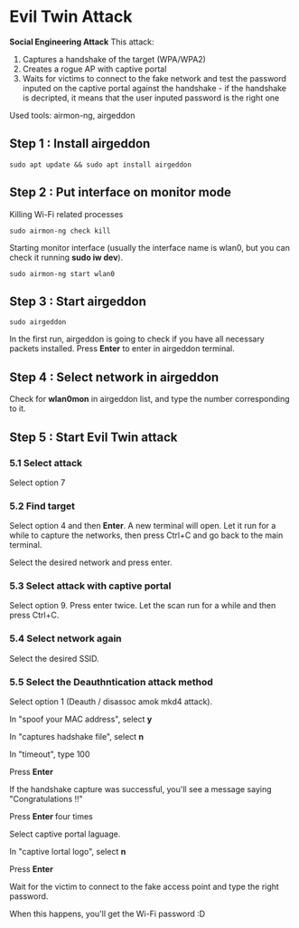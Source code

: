 # Evil Twin Attack
**Social Engineering Attack**
This attack:
1. Captures a handshake of the target (WPA/WPA2)
2. Creates a rogue AP with captive portal
3. Waits for victims to connect to the fake network and test the password inputed on the captive portal against the handshake - if the handshake is decripted, it means that the user inputed password is the right one

Used tools: airmon-ng, airgeddon

## Step 1 : Install airgeddon
```
sudo apt update && sudo apt install airgeddon
```

## Step 2 : Put interface on monitor mode
Killing Wi-Fi related processes
```
sudo airmon-ng check kill
```

Starting monitor interface (usually the interface name is wlan0, but you can check it running **sudo iw dev**).
```
sudo airmon-ng start wlan0
```

## Step 3 : Start airgeddon
```
sudo airgeddon
```

In the first run, airgeddon is going to check if you have all necessary packets installed. Press **Enter** to enter in airgeddon terminal.

## Step 4 : Select network in airgeddon
Check for **wlan0mon** in airgeddon list, and type the number corresponding to it.

## Step 5 : Start Evil Twin attack
### 5.1 Select attack
Select option 7

### 5.2 Find target
Select option 4 and then **Enter**. A new terminal will open. Let it run for a while to capture the networks, then press Ctrl+C and go back to the main terminal.

Select the desired network and press enter.

### 5.3 Select attack with captive portal 
Select option 9. Press enter twice. Let the scan run for a while and then press Ctrl+C.

### 5.4 Select network again
Select the desired SSID.

### 5.5 Select the Deauthntication attack method
Select option 1 (Deauth / disassoc amok mkd4 attack).

In "spoof your MAC address", select **y**

In "captures hadshake file", select **n**

In "timeout", type 100

Press **Enter**

If the handshake capture was successful, you'll see a message saying "Congratulations !!"

Press **Enter** four times

Select captive portal laguage.

In "captive lortal logo", select **n**

Press **Enter**

Wait for the victim to connect to the fake access point and type the right password.

When this happens, you'll get the Wi-Fi password :D




